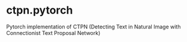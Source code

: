 # ctpn.pytorch
Pytorch implementation of CTPN (Detecting Text in Natural Image with Connectionist Text Proposal Network)
